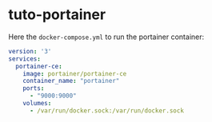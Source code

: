 # tuto-portainer

Here the `docker-compose.yml` to run the portainer container:

```yml
version: '3'
services:
  portainer-ce:
    image: portainer/portainer-ce
    container_name: "portainer"
    ports: 
      - "9000:9000"
    volumes: 
      - /var/run/docker.sock:/var/run/docker.sock
```